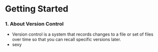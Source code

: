 # Getting Started

### 1. About Version Control
* Version control is a system that records changes to a file or set of files over time so that you can recall specific versions later. 
* sexy

